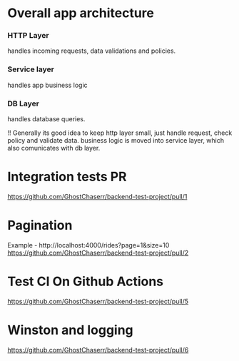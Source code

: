 # Overall app architecture
### HTTP Layer
handles incoming requests, data validations and policies.

### Service layer
handles app business logic

### DB Layer
handles database queries.

!! Generally its good idea to keep http layer small, just handle request, check policy and validate data. business logic 
is moved into service layer, which also comunicates with db layer.


# Integration tests PR
https://github.com/GhostChaserr/backend-test-project/pull/1

# Pagination
Example - http://localhost:4000/rides?page=1&size=10
https://github.com/GhostChaserr/backend-test-project/pull/2

# Test CI On Github Actions
https://github.com/GhostChaserr/backend-test-project/pull/5

# Winston and logging
https://github.com/GhostChaserr/backend-test-project/pull/6